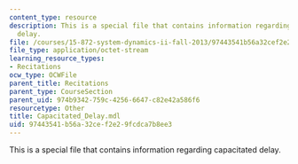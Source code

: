 ```yaml
---
content_type: resource
description: This is a special file that contains information regarding capacitated
  delay.
file: /courses/15-872-system-dynamics-ii-fall-2013/97443541b56a32cef2e29fcdca7b8ee3_Capacitated_Delay.mdl
file_type: application/octet-stream
learning_resource_types:
- Recitations
ocw_type: OCWFile
parent_title: Recitations
parent_type: CourseSection
parent_uid: 974b9342-759c-4256-6647-c82e42a586f6
resourcetype: Other
title: Capacitated_Delay.mdl
uid: 97443541-b56a-32ce-f2e2-9fcdca7b8ee3
---
```

This is a special file that contains information regarding capacitated delay.

